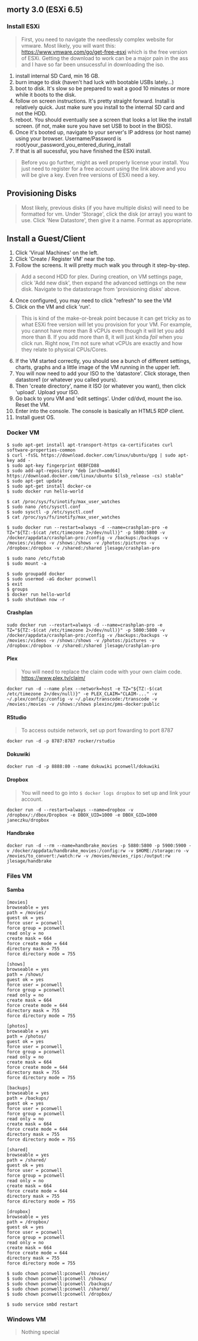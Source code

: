 ## morty 3.0 (ESXi 6.5)

### Install ESXi
> First, you need to navigate the needlessly complex website for vmware. Most likely, you will want this: https://www.vmware.com/go/get-free-esxi which is the free version of ESXi. Getting the download to work can be a major pain in the ass and I have so far been unsucessful in downloading the iso.

1. install internal SD Card, min 16 GB.
2. burn image to disk (haven't had luck with bootable USBs lately...)
3. boot to disk. It's slow so be prepared to wait a good 10 minutes or more while it boots to the disk.
4. follow on screen instructions. It's pretty straight forward. Install is relatively quick. Just make sure you install to the internal SD card and not the HDD.
5. reboot. You should eventually see a screen that looks a lot like the install screen. (if not, make sure you have set USB to boot in the BIOS).
6. Once it's booted up, navigate to your server's IP address (or host name) using your browser. Username/Password is root/your_password_you_entered_during_install
7. If that is all sucessful, you have finished the ESXi install.

> Before you go further, might as well properly license your install. You just need to register for a free account using the link above and you will be give a key. Even free versions of ESXi need a key.

## Provisioning Disks
> Most likely, previous disks (if you have multiple disks) will need to be formatted for vm. Under 'Storage', click the disk (or array) you want to use. Click 'New Datastore', then give it a name. Format as appropriate.

## Install a Guest/Client
1. Click 'Virual Machines' on the left.
2. Click 'Create / Register VM' near the top.
3. Follow the screens. It will pretty much walk you through it step-by-step.
> Add a second HDD for plex. During creation, on VM settings page, click 'Add new disk', then expand the advanced settings on the new disk. Navigate to the datastorage from 'provisioning disks' above.
4. Once configured, you may need to click "refresh" to see the VM
5. Click on the VM and click 'run'.
> This is kind of the make-or-break point because it can get tricky as to what ESXi free version will let you provision for your VM. For example, you cannot have more than 8 vCPUs even though it will let you add more than 8. If you add more than 8, it will just kinda *fail* when you click run. Right now, I'm not sure what vCPUs are exactly and how they relate to physical CPUs/Cores.
6. If the VM started correctly, you should see a bunch of different settings, charts, graphs and a little image of the VM running in the upper left.
7. You will now need to add your ISO to the 'datastore'. Click storage, then datastore1 (or whatever you called yours).
8. Then 'create directory', name it ISO (or whatever you want), then click 'upload'. Upload your ISO.
9. Go back to yoru VM and 'edit settings'. Under cd/dvd, mount the iso. Reset the VM.
10. Enter into the console. The console is basically an HTML5 RDP client.
11. Install guest OS.

### Docker VM

```
$ sudo apt-get install apt-transport-https ca-certificates curl software-properties-common 
$ curl -fsSL https://download.docker.com/linux/ubuntu/gpg | sudo apt-key add -
$ sudo apt-key fingerprint 0EBFCD88
$ sudo add-apt-repository "deb [arch=amd64] https://download.docker.com/linux/ubuntu $(lsb_release -cs) stable"
$ sudo apt-get update
$ sudo apt-get install docker-ce 
$ sudo docker run hello-world

$ cat /proc/sys/fs/inotify/max_user_watches 
$ sudo nano /etc/sysctl.conf 
$ sudo sysctl -p /etc/sysctl.conf 
$ cat /proc/sys/fs/inotify/max_user_watches 

$ sudo docker run --restart=always -d --name=crashplan-pro -e TZ="${TZ:-$(cat /etc/timezone 2>/dev/null)}" -p 5800:5800 -v /docker/appdata/crashplan-pro:/config -v /backups:/backups -v /movies:/videos -v /shows:/shows -v /photos:/pictures -v /dropbox:/dropbox -v /shared:/shared jlesage/crashplan-pro

$ sudo nano /etc/fstab 
$ sudo mount -a

$ sudo groupadd docker
$ sudo usermod -aG docker pconwell
$ exit
$ groups
$ docker run hello-world
$ sudo shutdown now -r
```
#### Crashplan

```
sudo docker run --restart=always -d --name=crashplan-pro -e TZ="${TZ:-$(cat /etc/timezone 2>/dev/null)}" -p 5800:5800 -v /docker/appdata/crashplan-pro:/config -v /backups:/backups -v /movies:/videos -v /shows:/shows -v /photos:/pictures -v /dropbox:/dropbox -v /shared:/shared jlesage/crashplan-pro
```
#### Plex
> You will need to replace the claim code with your own claim code. https://www.plex.tv/claim/

```
docker run -d --name plex --network=host -e TZ="${TZ:-$(cat /etc/timezone 2>/dev/null)}" -e PLEX_CLAIM="CLAIM-..." -v ~/.plex/config:/config -v ~/.plex/transcode:/transcode -v /movies:/movies -v /shows:/shows plexinc/pms-docker:public
```

#### RStudio
> To access outside network, set up port fowarding to port 8787

```
docker run -d -p 8787:8787 rocker/rstudio
```

#### Dokuwiki

```
docker run -d -p 8888:80 --name dokuwiki pconwell/dokuwiki
```

#### Dropbox
> You will need to go into `$ docker logs dropbox` to set up and link your account.

```
docker run -d --restart=always --name=dropbox -v /dropbox/:/dbox/Dropbox -e DBOX_UID=1000 -e DBOX_GID=1000 janeczku/dropbox
```

#### Handbrake

```
docker run -d --rm --name=handbrake_movies -p 5880:5800 -p 5900:5900 -v /docker/appdata/handbrake_movies:/config:rw -v $HOME:/storage:ro -v /movies/to_convert:/watch:rw -v /movies/movies_rips:/output:rw jlesage/handbrake
```

### Files VM

#### Samba

```
[movies]
browseable = yes
path = /movies/
guest ok = yes
force user = pconwell
force group = pconwell
read only = no
create mask = 664
force create mode = 644
directory mask = 755
force directory mode = 755

[shows]
browseable = yes
path = /shows/
guest ok = yes
force user = pconwell
force group = pconwell
read only = no
create mask = 664
force create mode = 644
directory mask = 755
force directory mode = 755

[photos]
browseable = yes
path = /photos/
guest ok = yes
force user = pconwell
force group = pconwell
read only = no
create mask = 664
force create mode = 644
directory mask = 755
force directory mode = 755

[backups]
browseable = yes
path = /backups/
guest ok = yes
force user = pconwell
force group = pconwell
read only = no
create mask = 664
force create mode = 644
directory mask = 755
force directory mode = 755

[shared]
browseable = yes
path = /shared/
guest ok = yes
force user = pconwell
force group = pconwell
read only = no
create mask = 664
force create mode = 644
directory mask = 755
force directory mode = 755

[dropbox]
browseable = yes
path = /dropbox/
guest ok = yes
force user = pconwell
force group = pconwell
read only = no
create mask = 664
force create mode = 644
directory mask = 755
force directory mode = 755
```

```
$ sudo chown pconwell:pconwell /movies/
$ sudo chown pconwell:pconwell /shows/
$ sudo chown pconwell:pconwell /backups/
$ sudo chown pconwell:pconwell /shared/
$ sudo chown pconwell:pconwell /dropbox/
```

`$ sudo service smbd restart`

### Windows VM
> Nothing special

